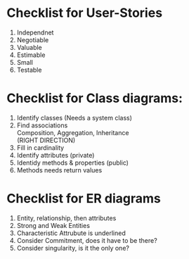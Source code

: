 # Checklist for User-Stories 
1. Independnet 
2. Negotiable 
3. Valuable 
4. Estimable 
5. Small 
6. Testable

# Checklist for Class diagrams: 
1. Identify classes (Needs a system class) 
2. Find associations   
Composition, Aggregation, Inheritance   
(RIGHT DIRECTION)
3. Fill in cardinality
4. Identify attributes (private) 
5. Identidy methods & properties (public) 
6. Methods needs return values



# Checklist for ER diagrams 
1. Entity, relationship, then attributes
2. Strong and Weak Entities 
3. Characteristic Attrubute is underlined 
4. Consider Commitment, does it have to be there? 
5. Consider singularity, is it the only one? 
